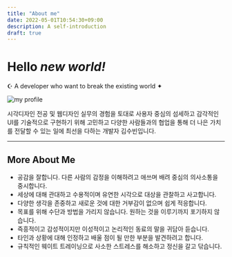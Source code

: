 ```yaml
---
title: "About me"
date: 2022-05-01T10:54:30+09:00
description: A self-introduction
draft: true
---
```


# Hello _new world!_

☪︎ A developer who want to break the existing world ✦

![my profile](/profile.jpg)

시각디자인 전공 및 웹디자인 실무의 경험을 토대로 사용자 중심의 섬세하고 감각적인 UI를 기술적으로 구현하기 위해 고민하고 다양한 사람들과의 협업을 통해 더 나은 가치를 전달할 수 있는 일에 최선을 다하는 개발자 김수빈입니다.

---

## More About Me

- 공감을 잘합니다. 다른 사람의 감정을 이해하려고 애쓰며 배려 중심의 의사소통을 중시합니다.
- 세상에 대해 관대하고 수용적이며 유연한 시각으로 대상을 관찰하고 사고합니다.
- 다양한 생각을 존중하고 새로운 것에 대한 거부감이 없으며 쉽게 적응합니다.
- 목표를 위해 수단과 방법을 가리지 않습니다. 원하는 것을 이루기까지 포기하지 않습니다.
- 즉흥적이고 감성적이지만 이성적이고 논리적인 동료의 말을 귀담아 듣습니다.
- 타인과 상황에 대해 인정하고 배울 점이 될 만한 부분을 발견하려고 합니다.
- 규칙적인 웨이트 트레이닝으로 사소한 스트레스를 해소하고 정신을 갈고 닦습니다.

